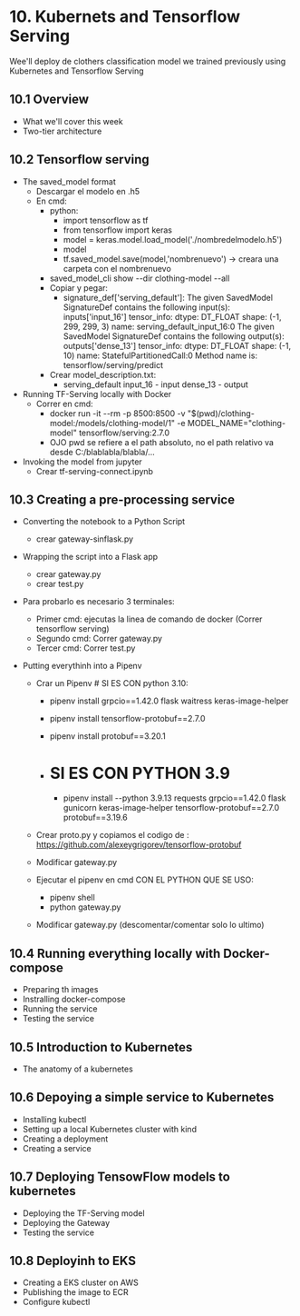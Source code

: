 # 10. Kubernets and Tensorflow Serving

Wee'll deploy de clothers classification model we trained previously using Kubernetes and Tensorflow Serving

## 10.1 Overview

* What we'll cover this week
* Two-tier architecture

## 10.2 Tensorflow serving

* The saved_model format
    * Descargar el modelo en .h5
    * En cmd:
        * python:
            * import tensorflow as tf
            * from tensorflow import keras
            * model = keras.model.load_model('./nombredelmodelo.h5')
            * model
            * tf.saved_model.save(model,'nombrenuevo') -> creara una carpeta con el nombrenuevo   
        * saved_model_cli show --dir clothing-model --all
        * Copiar y pegar: 
            *   signature_def['serving_default']:
                The given SavedModel SignatureDef contains the following input(s):
                    inputs['input_16'] tensor_info:
                        dtype: DT_FLOAT
                        shape: (-1, 299, 299, 3)
                        name: serving_default_input_16:0
                The given SavedModel SignatureDef contains the following output(s):
                    outputs['dense_13'] tensor_info:
                        dtype: DT_FLOAT
                        shape: (-1, 10)
                        name: StatefulPartitionedCall:0
                Method name is: tensorflow/serving/predict
        * Crear model_description.txt:
            *   serving_default
                input_16 - input
                dense_13 - output
* Running TF-Serving locally with Docker
    * Correr en cmd: 
        * docker run -it --rm -p 8500:8500 -v "$(pwd)/clothing-model:/models/clothing-model/1" -e MODEL_NAME="clothing-model" tensorflow/serving:2.7.0 
        * OJO pwd se refiere a el path absoluto, no el path relativo va desde C:/blablabla/blabla/...
* Invoking the model from jupyter
    * Crear tf-serving-connect.ipynb

## 10.3 Creating a pre-processing service

* Converting the notebook to a Python Script
    * crear gateway-sinflask.py

* Wrapping the script into a Flask app
    * crear gateway.py
    * crear test.py

* Para probarlo es necesario 3 terminales:
    * Primer cmd: ejecutas la linea de comando de docker (Correr tensorflow serving)
    * Segundo cmd: Correr gateway.py
    * Tercer cmd: Correr test.py

* Putting everythinh into a Pipenv
    * Crar un Pipenv # SI ES CON python 3.10:
        * pipenv install grpcio==1.42.0 flask waitress keras-image-helper
        * pipenv install tensorflow-protobuf==2.7.0
        * pipenv install protobuf==3.20.1
        
        * # SI ES CON PYTHON 3.9
            * pipenv install --python 3.9.13 requests grpcio==1.42.0 flask gunicorn keras-image-helper tensorflow-protobuf==2.7.0 protobuf==3.19.6

    * Crear proto.py y copiamos el codigo de : https://github.com/alexeygrigorev/tensorflow-protobuf
    * Modificar gateway.py
    * Ejecutar el pipenv en cmd CON EL PYTHON QUE SE USO:
        * pipenv shell
        * python gateway.py
    * Modificar gateway.py (descomentar/comentar solo lo ultimo)


## 10.4 Running everything locally with Docker-compose

* Preparing th images
* Instralling docker-compose
* Running the service
* Testing the service

## 10.5 Introduction to Kubernetes

* The anatomy of a kubernetes

## 10.6 Depoying a simple service to Kubernetes

* Installing kubectl
* Setting up a local Kubernetes cluster with kind
* Creating a deployment
* Creating a service

## 10.7 Deploying TensowFlow models to kubernetes

* Deploying the TF-Serving model
* Deploying the Gateway
* Testing the service

## 10.8 Deployinh to EKS

* Creating a EKS cluster on AWS
* Publishing the image to ECR
* Configure kubectl




